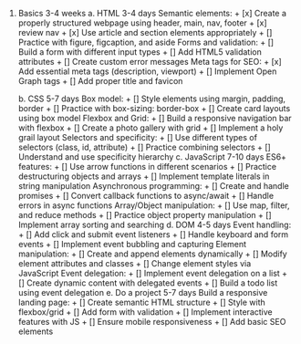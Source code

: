 1. Basics 3-4 weeks
    a. HTML 3-4 days
        Semantic elements:
            + [x] Create a properly structured webpage using header, main, nav, footer
                + [x] review nav
            + [x] Use article and section elements appropriately
            + [] Practice with figure, figcaption, and aside
        Forms and validation: 
            + [] Build a form with different input types
            + [] Add HTML5 validation attributes
            + [] Create custom error messages
        Meta tags for SEO:
            + [x] Add essential meta tags (description, viewport)
            + [] Implement Open Graph tags
            + [] Add proper title and favicon
        
    b. CSS 5-7 days
        Box model:
            + [] Style elements using margin, padding, border
            + [] Practice with box-sizing: border-box
            + [] Create card layouts using box model
        Flexbox and Grid:
            + [] Build a responsive navigation bar with flexbox
            + [] Create a photo gallery with grid
            + [] Implement a holy grail layout
        Selectors and specificity:
            + [] Use different types of selectors (class, id, attribute)
            + [] Practice combining selectors
            + [] Understand and use specificity hierarchy
    c. JavaScript 7-10 days
        ES6+ features:
            + [] Use arrow functions in different scenarios
            + [] Practice destructuring objects and arrays
            + [] Implement template literals in string manipulation
        Asynchronous programming:
            + [] Create and handle promises
            + [] Convert callback functions to async/await
            + [] Handle errors in async functions
        Array/Object manipulation:
            + [] Use map, filter, and reduce methods
            + [] Practice object property manipulation
            + [] Implement array sorting and searching
    d. DOM 4-5 days
        Event handling:
            + [] Add click and submit event listeners
            + [] Handle keyboard and form events
            + [] Implement event bubbling and capturing
        Element manipulation:
            + [] Create and append elements dynamically
            + [] Modify element attributes and classes
            + [] Change element styles via JavaScript
        Event delegation:
            + [] Implement event delegation on a list
            + [] Create dynamic content with delegated events
            + [] Build a todo list using event delegation
    e. Do a project 5-7 days
        Build a responsive landing page:
            + [] Create semantic HTML structure
            + [] Style with flexbox/grid
            + [] Add form with validation
            + [] Implement interactive features with JS
            + [] Ensure mobile responsiveness
            + [] Add basic SEO elements



